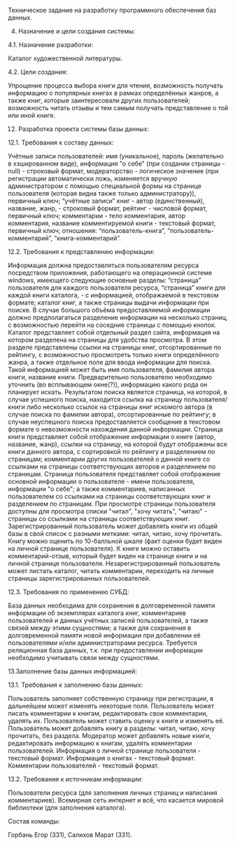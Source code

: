 Техническое задание на разработку программного обеспечения баз данных.


4. Назначение и цели создания системы:

4.1. Назначение разработки:

Каталог художественной литературы. 

4.2. Цели создания:

Упрощение процесса выбора книги для чтения, возможность получать информацию о популярных книгах в рамках определённых жанров, а также книг, которые заинтересовали других пользователей; возможность читать отзывы и тем самым получать представление о той или иной книге.


12. Разработка проекта системы базы данных:

12.1. Требования к составу данных:

Учётные записи пользователей: имя (уникальное), пароль (желательно в хэшированном виде), информация "о себе" (при создании страницы - null) - строковый формат, модераторство - логическое значение (при регистрации автоматически ложь, изменяется вручную администратором с помощью специальной формы на странице пользователя (которая видна также только администратору)), первичный ключ;
“учётные записи” книг - автор (единственный), название, жанр, - строковый формат, рейтинг - числовой формат, первичный ключ; 
комментарии - тело комментария, автор комментария, название комментируемой книги - текстовый формат, первичный ключ; 
отношения: “пользователь-книга”, “пользователь-комментарий”, “книга-комментарий”.


12.2. Требования к представлению информации:

Информация должна предоставляться пользователям ресурса посредством приложения, работающего на операционной системе windows, имеющего следующие основные разделы: 
“страница” пользователя для каждого пользователя ресурса, “страница” книги для каждой книги каталога, - с информацией, отображаемой в текстовом формате; 
каталог книг, а также страницы выдачи информации при поиске. 
В случае большого объёма предоставляемой информации должно предполагаться разделение информации на несколько страниц, с возможностью перейти на соседние страницы с помощью кнопок. 
Каталог представляет собой отдельный раздел сайта, информация на котором разделена на страницы для удобства просмотра. В этом разделе представлены ссылки на страницы книг, отсортированные по рейтингу, с возможностью просмотреть только книги определённого жанра, а также отдельное поле для ввода информации для поиска. Такой информацией может быть имя пользователя, фамилия автора книги, название книги. Предварительно пользователю необходимо уточнить (во всплывающем окне(?)), информацию какого рода он планирует искать. Результатом поиска является страница, на которой, в случае успешного поиска, находится ссылка на страницу пользователя/книги либо несколько ссылок на страницы книг искомого автора (в случае поиска по фамилии автора), отсортированные по рейтингу; в случае неуспешного поиска предоставляется сообщение в текстовом формате о невозможности нахождения данной информации.
Страница книги представляет собой отображение информации о книге (автор, название, жанр), ссылки на страницу, на которой будут отображены все книги данного автора, с сортировкой по рейтингу и разделением по страницам; комментарии других пользователей о данной книге со ссылками на страницы соответствующих авторов и разделением по страницам.
Страница пользователя представляет собой отображение основной информации о пользователе - имени пользователя, информации "о себе"; а также комментариев, написанных пользователем со ссылками на страницы соответствующих книг и разделением по страницам. При просмотре страницы пользователя доступны для просмотра списки "читал", "хочу читать", "читаю" - страницы со ссылками на страницы соответствующих книг.
Зарегистрированный пользователь может добавлять книги из общей базы в свой список с разными метками: читал, читаю, хочу прочитать. 
Книгу можно оценить по 10-балльной шкале (факт оценки будет виден на личной странице пользователя).
К книге можно оставить комментарий-отзыв, который будет виден на странице книги и на личной странице пользователя. 
Незарегистрированный пользователь может листать каталог, читать комментарии, переходить на личные страницы зарегистрированных пользователей.


12.3. Требования по применению СУБД:

База данных необходима для сохранения в долговременной памяти информации об экземплярах каталога книг, комментариев пользователей и данных учётных записей пользователей, а также связей между этими сущностями; а также для сохранения в долговременной памяти новой информации при добавлении её пользователями и/или администраторами ресурса. Требуется реляционная база данных, т.к. при предоставлении информации необходимо учитывать связи между сущностями.

13.Заполнение базы данных информацией:

13.1. Требования к заполнению базы данных:

Пользователь заполняет собственную страницу при регистрации, в дальнейшем может изменять некоторые поля. 
Пользователь может писать комментарии к книгам, редактировать свои комментарии, удалять их. 
Пользователь может ставить оценку к книге и изменять её. 
Пользователь может добавлять книгу в разделы: читал, читаю, хочу прочитать, без раздела. 
Модератор может добавлять новые книги, редактировать информацию к книгам, удалять комментарии пользователей. 
Информация о личной странице пользователя - текстовый формат. Информация о книгах - текстовый формат. Комментарии пользователей - текстовый формат.

13.2. Требования к источникам информации:

Пользователи ресурса (для заполнения личных страниц и написания комментариев). 
Всемирная сеть интернет и всё, что касается мировой библиотеки (для заполнения каталога). 


Состав команды:

Горбань Егор (331), Салихов Марат (331).
